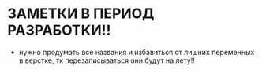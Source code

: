 # ЗАМЕТКИ В ПЕРИОД РАЗРАБОТКИ!!

- нужно продумать все названия и избавиться от лишних переменных в верстке, тк перезаписываться они будут на лету!!
